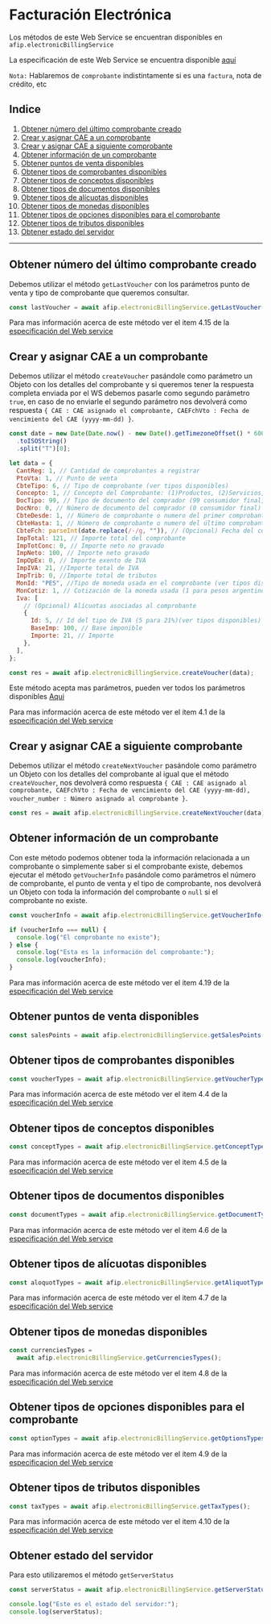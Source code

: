 # Facturación Electrónica

Los métodos de este Web Service se encuentran disponibles en `afip.electronicBillingService`

La especificación de este Web Service se encuentra disponible [aquí](http://www.afip.gob.ar/fe/documentos/manual_desarrollador_COMPG_v2_10.pdf)

<strong> 
</strong>

`Nota:`
Hablaremos de `comprobante` indistintamente si es una `factura`, nota de crédito, etc

## Indice

1. [Obtener número del último comprobante creado](#obtener-número-del-último-comprobante-creado)
2. [Crear y asignar CAE a un comprobante](#crear-y-asignar-cae-a-un-comprobante)
3. [Crear y asignar CAE a siguiente comprobante](#crear-y-asignar-cae-a-siguiente-comprobante)
4. [Obtener información de un comprobante](#obtener-información-de-un-comprobante)
5. [Obtener puntos de venta disponibles](#obtener-puntos-de-venta-disponibles)
6. [Obtener tipos de comprobantes disponibles](#obtener-tipos-de-comprobantes-disponibles)
7. [Obtener tipos de conceptos disponibles](#obtener-tipos-de-conceptos-disponibles)
8. [Obtener tipos de documentos disponibles](#obtener-tipos-de-documentos-disponibles)
9. [Obtener tipos de alícuotas disponibles](#obtener-tipos-de-al%C3%ADcuotas-disponibles)
10. [Obtener tipos de monedas disponibles](#obtener-tipos-de-monedas-disponibles)
11. [Obtener tipos de opciones disponibles para el comprobante](#obtener-tipos-de-opciones-disponibles-para-el-comprobante)
12. [Obtener tipos de tributos disponibles](#obtener-tipos-de-tributos-disponibles)
13. [Obtener estado del servidor](#obtener-estado-del-servidor)

---

## Obtener número del último comprobante creado

Debemos utilizar el método `getLastVoucher` con los parámetros punto de venta y tipo de comprobante que queremos consultar.

```js
const lastVoucher = await afip.electronicBillingService.getLastVoucher(1, 6); //Devuelve el número del último comprobante creado para el punto de venta 1 y el tipo de comprobante 6 (Factura B)
```

Para mas información acerca de este método ver el item 4.15 de la [especificación del Web service](http://www.afip.gob.ar/fe/documentos/manual_desarrollador_COMPG_v2_10.pdf)

## Crear y asignar CAE a un comprobante

Debemos utilizar el método `createVoucher` pasándole como parámetro un Objeto con los detalles del comprobante y si queremos tener la respuesta completa enviada por el WS debemos pasarle como segundo parámetro `true`, en caso de no enviarle el segundo parámetro nos devolverá como respuesta `{ CAE : CAE asignado el comprobante, CAEFchVto : Fecha de vencimiento del CAE (yyyy-mm-dd) }`.

```js
const date = new Date(Date.now() - new Date().getTimezoneOffset() * 60000)
  .toISOString()
  .split("T")[0];

let data = {
  CantReg: 1, // Cantidad de comprobantes a registrar
  PtoVta: 1, // Punto de venta
  CbteTipo: 6, // Tipo de comprobante (ver tipos disponibles)
  Concepto: 1, // Concepto del Comprobante: (1)Productos, (2)Servicios, (3)Productos y Servicios
  DocTipo: 99, // Tipo de documento del comprador (99 consumidor final, ver tipos disponibles)
  DocNro: 0, // Número de documento del comprador (0 consumidor final)
  CbteDesde: 1, // Número de comprobante o numero del primer comprobante en caso de ser mas de uno
  CbteHasta: 1, // Número de comprobante o numero del último comprobante en caso de ser mas de uno
  CbteFch: parseInt(date.replace(/-/g, "")), // (Opcional) Fecha del comprobante (yyyymmdd) o fecha actual si es nulo
  ImpTotal: 121, // Importe total del comprobante
  ImpTotConc: 0, // Importe neto no gravado
  ImpNeto: 100, // Importe neto gravado
  ImpOpEx: 0, // Importe exento de IVA
  ImpIVA: 21, //Importe total de IVA
  ImpTrib: 0, //Importe total de tributos
  MonId: "PES", //Tipo de moneda usada en el comprobante (ver tipos disponibles)('PES' para pesos argentinos)
  MonCotiz: 1, // Cotización de la moneda usada (1 para pesos argentinos)
  Iva: [
    // (Opcional) Alícuotas asociadas al comprobante
    {
      Id: 5, // Id del tipo de IVA (5 para 21%)(ver tipos disponibles)
      BaseImp: 100, // Base imponible
      Importe: 21, // Importe
    },
  ],
};

const res = await afip.electronicBillingService.createVoucher(data);
```

Este método acepta mas parámetros, pueden ver todos los parámetros disponibles [Aqui](https://github.com/valiulab/afip.ts/blob/main/src/interfaces/index.ts#L5)

Para mas información acerca de este método ver el item 4.1 de la [especificación del Web service](http://www.afip.gob.ar/fe/documentos/manual_desarrollador_COMPG_v2_10.pdf)

## Crear y asignar CAE a siguiente comprobante

Debemos utilizar el método `createNextVoucher` pasándole como parámetro un Objeto con los detalles del comprobante al igual que el método `createVoucher`, nos devolverá como respuesta `{ CAE : CAE asignado al comprobante, CAEFchVto : Fecha de vencimiento del CAE (yyyy-mm-dd), voucher_number : Número asignado al comprobante }`.

```js
const res = await afip.electronicBillingService.createNextVoucher(data);
```

## Obtener información de un comprobante

Con este método podemos obtener toda la información relacionada a un comprobante o simplemente saber si el comprobante existe, debemos ejecutar el método `getVoucherInfo` pasándole como parámetros el número de comprobante, el punto de venta y el tipo de comprobante, nos devolverá un Objeto con toda la información del comprobante o `null` si el comprobante no existe.

```js
const voucherInfo = await afip.electronicBillingService.getVoucherInfo(1, 1, 6); //Devuelve la información del comprobante 1 para el punto de venta 1 y el tipo de comprobante 6 (Factura B)

if (voucherInfo === null) {
  console.log("El comprobante no existe");
} else {
  console.log("Esta es la información del comprobante:");
  console.log(voucherInfo);
}
```

Para mas información acerca de este método ver el item 4.19 de la [especificación del Web service](http://www.afip.gob.ar/fe/documentos/manual_desarrollador_COMPG_v2_10.pdf)

## Obtener puntos de venta disponibles

```js
const salesPoints = await afip.electronicBillingService.getSalesPoints();
```

## Obtener tipos de comprobantes disponibles

```js
const voucherTypes = await afip.electronicBillingService.getVoucherTypes();
```

Para mas información acerca de este método ver el item 4.4 de la [especificación del Web service](http://www.afip.gob.ar/fe/documentos/manual_desarrollador_COMPG_v2_10.pdf)

## Obtener tipos de conceptos disponibles

```js
const conceptTypes = await afip.electronicBillingService.getConceptTypes();
```

Para mas información acerca de este método ver el item 4.5 de la [especificación del Web service](http://www.afip.gob.ar/fe/documentos/manual_desarrollador_COMPG_v2_10.pdf)

## Obtener tipos de documentos disponibles

```js
const documentTypes = await afip.electronicBillingService.getDocumentTypes();
```

Para mas información acerca de este método ver el item 4.6 de la [especificación del Web service](http://www.afip.gob.ar/fe/documentos/manual_desarrollador_COMPG_v2_10.pdf)

## Obtener tipos de alícuotas disponibles

```js
const aloquotTypes = await afip.electronicBillingService.getAliquotTypes();
```

Para mas información acerca de este método ver el item 4.7 de la [especificación del Web service](http://www.afip.gob.ar/fe/documentos/manual_desarrollador_COMPG_v2_10.pdf)

## Obtener tipos de monedas disponibles

```js
const currenciesTypes =
  await afip.electronicBillingService.getCurrenciesTypes();
```

Para mas información acerca de este método ver el item 4.8 de la [especificación del Web service](http://www.afip.gob.ar/fe/documentos/manual_desarrollador_COMPG_v2_10.pdf)

## Obtener tipos de opciones disponibles para el comprobante

```js
const optionTypes = await afip.electronicBillingService.getOptionsTypes();
```

Para mas información acerca de este método ver el item 4.9 de la [especificacion del Web service](http://www.afip.gob.ar/fe/documentos/manual_desarrollador_COMPG_v2_10.pdf)

## Obtener tipos de tributos disponibles

```js
const taxTypes = await afip.electronicBillingService.getTaxTypes();
```

Para mas información acerca de este método ver el item 4.10 de la [especificación del Web service](http://www.afip.gob.ar/fe/documentos/manual_desarrollador_COMPG_v2_10.pdf)

## Obtener estado del servidor

Para esto utilizaremos el método `getServerStatus`

```js
const serverStatus = await afip.electronicBillingService.getServerStatus();

console.log("Este es el estado del servidor:");
console.log(serverStatus);
```
